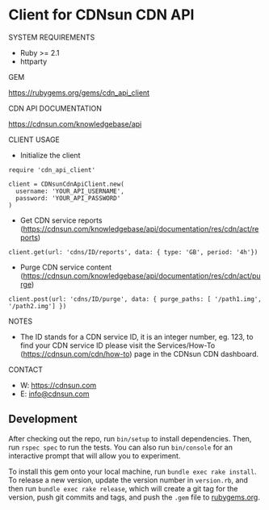 # Client for CDNsun CDN API

SYSTEM REQUIREMENTS

* Ruby >= 2.1
* httparty

GEM

https://rubygems.org/gems/cdn_api_client

CDN API DOCUMENTATION

https://cdnsun.com/knowledgebase/api

CLIENT USAGE

* Initialize the client
```
require 'cdn_api_client'

client = CDNsunCdnApiClient.new(
  username: 'YOUR_API_USERNAME',
  password: 'YOUR_API_PASSWORD'
)
```

* Get CDN service reports (https://cdnsun.com/knowledgebase/api/documentation/res/cdn/act/reports)
```
client.get(url: 'cdns/ID/reports', data: { type: 'GB', period: '4h'})
```
* Purge CDN service content (https://cdnsun.com/knowledgebase/api/documentation/res/cdn/act/purge)

```
client.post(url: 'cdns/ID/purge', data: { purge_paths: [ '/path1.img', '/path2.img'] })
```

NOTES

* The ID stands for a CDN service ID, it is an integer number, eg. 123, to find your CDN service ID please visit the Services/How-To (https://cdnsun.com/cdn/how-to) page in the CDNsun CDN dashboard.

CONTACT

* W: https://cdnsun.com
* E: info@cdnsun.com

## Development

After checking out the repo, run `bin/setup` to install dependencies. Then, run `rspec spec` to run the tests. You can also run `bin/console` for an interactive prompt that will allow you to experiment.

To install this gem onto your local machine, run `bundle exec rake install`. To release a new version, update the version number in `version.rb`, and then run `bundle exec rake release`, which will create a git tag for the version, push git commits and tags, and push the `.gem` file to [rubygems.org](https://rubygems.org/gems/cdn_api_client).
